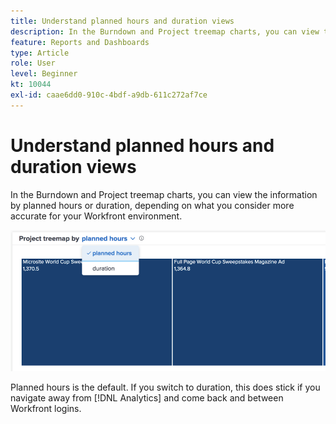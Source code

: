 ```yaml
---
title: Understand planned hours and duration views
description: In the Burndown and Project treemap charts, you can view the information by planned hours or duration.
feature: Reports and Dashboards
type: Article
role: User
level: Beginner
kt: 10044
exl-id: caae6dd0-910c-4bdf-a9db-611c272af7ce
---
```

# Understand planned hours and duration views

In the Burndown and Project treemap charts, you can view the information by planned hours or duration, depending on what you consider more accurate for your Workfront environment.

![An image of selecting a planned hours rather than duration](assets/section-1-5.png)

Planned hours is the default. If you switch to duration, this does stick if you navigate away from [!DNL Analytics] and come back and between Workfront logins.
